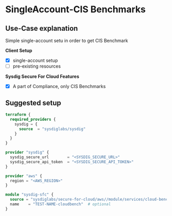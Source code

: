 # SingleAccount-CIS Benchmarks

## Use-Case explanation

Simple single-account setu in order to get CIS Benchmark

**Client Setup**

- [X] single-account setup
- [ ] pre-existing resources

**Sysdig Secure For Cloud Features**

- [X] A part of Compliance, only CIS Benchmarks

## Suggested setup

```terraform
terraform {
  required_providers {
    sysdig = {
      source  = "sysdiglabs/sysdig"
    }
  }
}

provider "sysdig" {
  sysdig_secure_url        = "<SYSDIG_SECURE_URL>"
  sysdig_secure_api_token  = "<SYSDIG_SECURE_API_TOKEN>"
}

provider "aws" {
  region = "<AWS_REGION>"
}

module "sysdig-sfc" {
  source = "sysdiglabs/secure-for-cloud/aws//module/services/cloud-bench"
  name    = "TEST-NAME-cloudbench"  # optional
}
```
